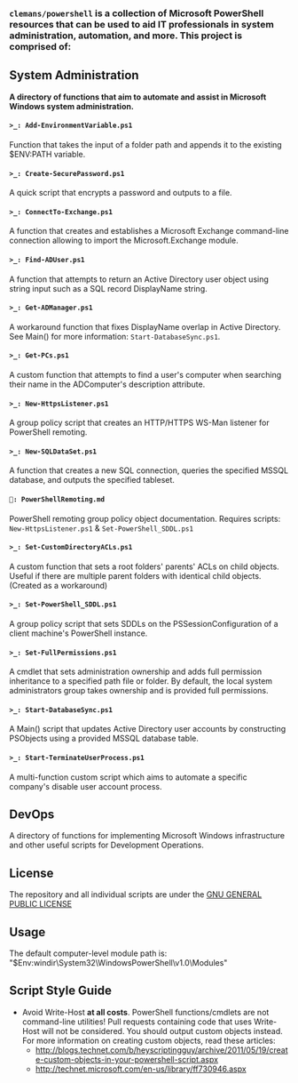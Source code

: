 ### `clemans/powershell` is a collection of Microsoft PowerShell resources that can be used to aid IT professionals in system administration, automation, and more. This project is comprised of:

## System Administration

**A directory of functions that aim to automate and assist in Microsoft Windows system administration.**

#### `>_: Add-EnvironmentVariable.ps1`

Function that takes the input of a folder path and appends it to the existing $ENV:PATH variable.

#### `>_: Create-SecurePassword.ps1`

A quick script that encrypts a password and outputs to a file.

#### `>_: ConnectTo-Exchange.ps1`

A function that creates and establishes a Microsoft Exchange command-line connection allowing to import the Microsoft.Exchange module.

#### `>_: Find-ADUser.ps1`

A function that attempts to return an Active Directory user object using string input such as a SQL record DisplayName string.

#### `>_: Get-ADManager.ps1`

A workaround function that fixes DisplayName overlap in Active Directory. 
See Main() for more information: `Start-DatabaseSync.ps1`.

#### `>_: Get-PCs.ps1`

A custom function that attempts to find a user's computer when searching their name in the ADComputer's description attribute.

#### `>_: New-HttpsListener.ps1`

A group policy script that creates an HTTP/HTTPS WS-Man listener for PowerShell remoting.

#### `>_: New-SQLDataSet.ps1`

A function that creates a new SQL connection, queries the specified MSSQL database, and outputs the specified tableset.

#### `📖: PowerShellRemoting.md`

PowerShell remoting group policy object documentation. 
Requires scripts: `New-HttpsListener.ps1` & `Set-PowerShell_SDDL.ps1` 

#### `>_: Set-CustomDirectoryACLs.ps1`

A custom function that sets a root folders' parents' ACLs on child objects. Useful if there are multiple parent folders with identical child objects. (Created as a workaround) 

#### `>_: Set-PowerShell_SDDL.ps1`

A group policy script that sets SDDLs on the PSSessionConfiguration of a client machine's PowerShell instance.

#### `>_: Set-FullPermissions.ps1`

A cmdlet that sets administration ownership and adds full permission inheritance to a specified path file or folder. By default, the local system administrators group takes ownership and is provided full permissions.

#### `>_: Start-DatabaseSync.ps1`

A Main() script that updates Active Directory user accounts by constructing PSObjects using a provided MSSQL database table.

#### `>_: Start-TerminateUserProcess.ps1`

A multi-function custom script which aims to automate a specific company's disable user account process.

## DevOps
A directory of functions for implementing Microsoft Windows infrastructure and other useful scripts for Development Operations.

## License

The repository and all individual scripts are under the [GNU GENERAL PUBLIC LICENSE](https://www.gnu.org/licenses/gpl.txt)

## Usage

The default computer-level module path is: "$Env:windir\System32\WindowsPowerShell\v1.0\Modules"

## Script Style Guide

* Avoid Write-Host **at all costs**. PowerShell functions/cmdlets are not command-line utilities! Pull requests containing code that uses Write-Host will not be considered. You should output custom objects instead. For more information on creating custom objects, read these articles:
   * <http://blogs.technet.com/b/heyscriptingguy/archive/2011/05/19/create-custom-objects-in-your-powershell-script.aspx>
   * <http://technet.microsoft.com/en-us/library/ff730946.aspx>
